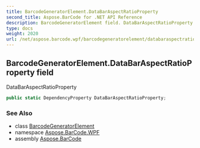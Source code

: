 ```yaml
---
title: BarcodeGeneratorElement.DataBarAspectRatioProperty
second_title: Aspose.BarCode for .NET API Reference
description: BarcodeGeneratorElement field. DataBarAspectRatioProperty
type: docs
weight: 2020
url: /net/aspose.barcode.wpf/barcodegeneratorelement/databaraspectratioproperty/
---
```

## BarcodeGeneratorElement.DataBarAspectRatioProperty field

DataBarAspectRatioProperty

```csharp
public static DependencyProperty DataBarAspectRatioProperty;
```

### See Also

* class [BarcodeGeneratorElement](../)
* namespace [Aspose.BarCode.WPF](../../barcodegeneratorelement/)
* assembly [Aspose.BarCode](../../../)


